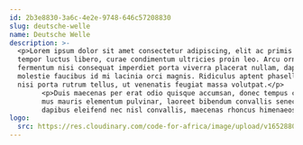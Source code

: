 ```yaml
---
id: 2b3e8830-3a6c-4e2e-9748-646c57208830
slug: deutsche-welle
name: Deutsche Welle
description: >-
  <p>Lorem ipsum dolor sit amet consectetur adipiscing, elit ac primis praesent
  tempor luctus libero, curae condimentum ultricies proin leo. Arcu ornare dis
  fermentum nisi consequat imperdiet porta viverra placerat nullam, dapibus
  molestie faucibus id mi lacinia orci magnis. Ridiculus aptent phasellus mus
  nisi porta rutrum tellus, ut venenatis feugiat massa volutpat.</p> 
        <p>Duis maecenas per erat odio quisque accumsan, donec tempus class euismod vulputate fermentum imperdiet, suspendisse blandit lacinia semper cursus. Neque tristique posuere a feugiat convallis tempor cras nunc, leo faucibus cum aptent placerat aenean lobortis, nibh iaculis ac nascetur praesent mus quisque. Nullam leo rutrum augue urna cubilia morbi enim, arcu risus 
        mus mauris elementum pulvinar, laoreet bibendum convallis senectus ullamcorper malesuada. Sapien congue tristique venenatis cras cum quisque et conubia felis lobortis, velit ullamcorper urna pharetra fermentum class tincidunt turpis placerat, porttitor senectus massa ridiculus semper vivamus at enim inceptos. Senectus cum torquent blandit odio class in, nullam sodales 
        dapibus eleifend nec nisl convallis, maecenas rhoncus himenaeos non massa. Justo nulla integer dapibus phasellus felis sem aenean nibh volutpat nullam ullamcorper tempus suscipit ultricies, augue suspendisse ridiculus condimentum dui himenaeos torquent cubilia ut rhoncus taciti malesuada vivamus.</p>
logo:
  src: https://res.cloudinary.com/code-for-africa/image/upload/v1652880226/codeforafrica/images/logos/dw_isxfhn.png
---
```


